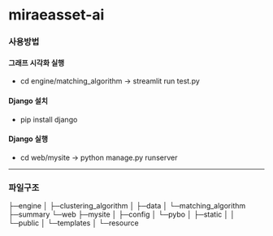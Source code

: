 # miraeasset-ai

### 사용방법

#### 그래프 시각화 실행

- cd engine/matching_algorithm -> streamlit run test.py

#### Django 설치

- pip install django

#### Django 실행

- cd web/mysite -> python manage.py runserver

---

### 파일구조

<!-- prettier-ignore-start -->
├─engine
│ ├─clustering_algorithm
│ ├─data
│ └─matching_algorithm
├─summary
└─web
    ├─mysite
    │  ├─config
    │  └─pybo
    │      ├─static
    │      │  └─public
    │      └─templates
    │
    └─resource
<!-- prettier-ignore-end -->
